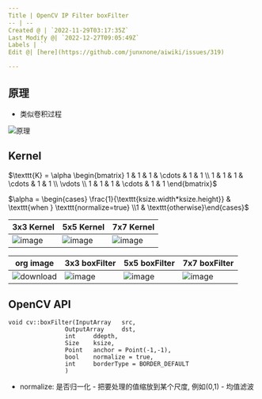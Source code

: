 ```yaml
---
Title | OpenCV IP Filter boxFilter
-- | --
Created @ | `2022-11-29T03:17:35Z`
Last Modify @| `2022-12-27T09:05:49Z`
Labels | ``
Edit @| [here](https://github.com/junxnone/aiwiki/issues/319)

---
```


## 原理

- 类似卷积过程

![原理](https://raw.githubusercontent.com/junxnone/conv_arithmetic/master/gif/same_padding_no_strides.gif)

## Kernel

$\texttt{K} = \alpha \begin{bmatrix} 1 & 1 & 1 & \cdots & 1 & 1 \\ 1 & 1 & 1 & \cdots & 1 & 1 \\ \vdots \\ 1 & 1 & 1 & \cdots & 1 & 1 \end{bmatrix}$

$\alpha = \begin{cases} \frac{1}{\texttt{ksize.width*ksize.height}} & \texttt{when } \texttt{normalize=true} \\1 & \texttt{otherwise}\end{cases}$
 
 
3x3 Kernel  | 5x5 Kernel | 7x7 Kernel
-- | -- | --
![image](https://user-images.githubusercontent.com/2216970/204438619-ca2cc5ad-838a-4c42-b1de-c2906a20d522.png) | ![image](https://user-images.githubusercontent.com/2216970/204438776-0460e846-f79e-4778-8b30-a0d2763e11bc.png) | ![image](https://user-images.githubusercontent.com/2216970/204438854-4168b0a0-4668-4a53-aabc-faf42a78170c.png)

org image | 3x3 boxFilter |  5x5 boxFilter | 7x7 boxFilter
-- | -- | -- | --
![download](https://user-images.githubusercontent.com/2216970/204441680-af4e4cc4-36d4-4cd4-be87-1eeee32cae99.png) | ![image](https://user-images.githubusercontent.com/2216970/204446076-12449942-9fca-4eb5-b754-de486a637e1c.png) | ![image](https://user-images.githubusercontent.com/2216970/204446302-3f27549b-598b-4d9d-8c90-a9382747884f.png) | ![image](https://user-images.githubusercontent.com/2216970/204446469-5ca50469-3b1d-4629-960e-8eb63301a671.png)


## OpenCV API


```COOL
void cv::boxFilter(InputArray 	src,
                OutputArray 	dst,
                int 	ddepth,
                Size 	ksize,
                Point 	anchor = Point(-1,-1),
                bool 	normalize = true,
                int 	borderType = BORDER_DEFAULT 
                )		
```
- normalize: 是否归一化 - 把要处理的值缩放到某个尺度, 例如(0,1) - 均值滤波





